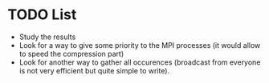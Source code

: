 # TODO List
- Study the results
- Look for a way to give some priority to the MPI processes (it would allow to speed the compression part)
- Look for another way to gather all occurences (broadcast from everyone is not very efficient but quite simple to write).
